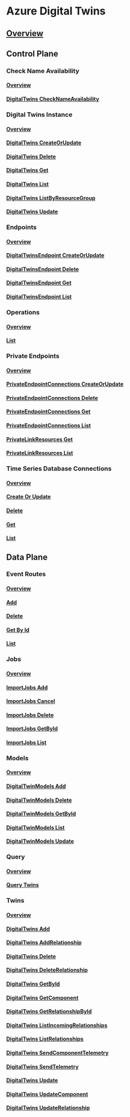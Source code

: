 # Azure Digital Twins
## [Overview](../index.md)
## Control Plane
### Check Name Availability
#### [Overview](digital-twins/controlplane/Check-Name-Availability.yml)
#### [DigitalTwins CheckNameAvailability](digital-twins/controlplane/Check-Name-Availability/Digital-Twins-Check-Name-Availability.yml)
### Digital Twins Instance
#### [Overview](digital-twins/controlplane/Digital-Twins-Instance.yml)
#### [DigitalTwins CreateOrUpdate](digital-twins/controlplane/Digital-Twins-Instance/Digital-Twins-Create-Or-Update.yml)
#### [DigitalTwins Delete](digital-twins/controlplane/Digital-Twins-Instance/Digital-Twins-Delete.yml)
#### [DigitalTwins Get](digital-twins/controlplane/Digital-Twins-Instance/Digital-Twins-Get.yml)
#### [DigitalTwins List](digital-twins/controlplane/Digital-Twins-Instance/Digital-Twins-List.yml)
#### [DigitalTwins ListByResourceGroup](digital-twins/controlplane/Digital-Twins-Instance/Digital-Twins-List-By-Resource-Group.yml)
#### [DigitalTwins Update](digital-twins/controlplane/Digital-Twins-Instance/Digital-Twins-Update.yml)
### Endpoints
#### [Overview](digital-twins/controlplane/Endpoints.yml)
#### [DigitalTwinsEndpoint CreateOrUpdate](digital-twins/controlplane/Endpoints/Digital-Twins-Endpoint-Create-Or-Update.yml)
#### [DigitalTwinsEndpoint Delete](digital-twins/controlplane/Endpoints/Digital-Twins-Endpoint-Delete.yml)
#### [DigitalTwinsEndpoint Get](digital-twins/controlplane/Endpoints/Digital-Twins-Endpoint-Get.yml)
#### [DigitalTwinsEndpoint List](digital-twins/controlplane/Endpoints/Digital-Twins-Endpoint-List.yml)
### Operations
#### [Overview](digital-twins/controlplane/Operations.yml)
#### [List](digital-twins/controlplane/Operations/List.yml)
### Private Endpoints
#### [Overview](digital-twins/controlplane/Private-Endpoints.yml)
#### [PrivateEndpointConnections CreateOrUpdate](digital-twins/controlplane/Private-Endpoints/Private-Endpoint-Connections-Create-Or-Update.yml)
#### [PrivateEndpointConnections Delete](digital-twins/controlplane/Private-Endpoints/Private-Endpoint-Connections-Delete.yml)
#### [PrivateEndpointConnections Get](digital-twins/controlplane/Private-Endpoints/Private-Endpoint-Connections-Get.yml)
#### [PrivateEndpointConnections List](digital-twins/controlplane/Private-Endpoints/Private-Endpoint-Connections-List.yml)
#### [PrivateLinkResources Get](digital-twins/controlplane/Private-Endpoints/Private-Link-Resources-Get.yml)
#### [PrivateLinkResources List](digital-twins/controlplane/Private-Endpoints/Private-Link-Resources-List.yml)
### Time Series Database Connections
#### [Overview](digital-twins/controlplane/Time-Series-Database-Connections.yml)
#### [Create Or Update](digital-twins/controlplane/Time-Series-Database-Connections/Create-Or-Update.yml)
#### [Delete](digital-twins/controlplane/Time-Series-Database-Connections/Delete.yml)
#### [Get](digital-twins/controlplane/Time-Series-Database-Connections/Get.yml)
#### [List](digital-twins/controlplane/Time-Series-Database-Connections/List.yml)
## Data Plane
### Event Routes
#### [Overview](digital-twins/dataplane/Event-Routes.yml)
#### [Add](digital-twins/dataplane/Event-Routes/Add.yml)
#### [Delete](digital-twins/dataplane/Event-Routes/Delete.yml)
#### [Get By Id](digital-twins/dataplane/Event-Routes/Get-By-Id.yml)
#### [List](digital-twins/dataplane/Event-Routes/List.yml)
### Jobs
#### [Overview](digital-twins/dataplane/Jobs.yml)
#### [ImportJobs Add](digital-twins/dataplane/Jobs/Import-Jobs-Add.yml)
#### [ImportJobs Cancel](digital-twins/dataplane/Jobs/Import-Jobs-Cancel.yml)
#### [ImportJobs Delete](digital-twins/dataplane/Jobs/Import-Jobs-Delete.yml)
#### [ImportJobs GetById](digital-twins/dataplane/Jobs/Import-Jobs-Get-By-Id.yml)
#### [ImportJobs List](digital-twins/dataplane/Jobs/Import-Jobs-List.yml)
### Models
#### [Overview](digital-twins/dataplane/Models.yml)
#### [DigitalTwinModels Add](digital-twins/dataplane/Models/Digital-Twin-Models-Add.yml)
#### [DigitalTwinModels Delete](digital-twins/dataplane/Models/Digital-Twin-Models-Delete.yml)
#### [DigitalTwinModels GetById](digital-twins/dataplane/Models/Digital-Twin-Models-Get-By-Id.yml)
#### [DigitalTwinModels List](digital-twins/dataplane/Models/Digital-Twin-Models-List.yml)
#### [DigitalTwinModels Update](digital-twins/dataplane/Models/Digital-Twin-Models-Update.yml)
### Query
#### [Overview](digital-twins/dataplane/Query.yml)
#### [Query Twins](digital-twins/dataplane/Query/Query-Twins.yml)
### Twins
#### [Overview](digital-twins/dataplane/Twins.yml)
#### [DigitalTwins Add](digital-twins/dataplane/Twins/Digital-Twins-Add.yml)
#### [DigitalTwins AddRelationship](digital-twins/dataplane/Twins/Digital-Twins-Add-Relationship.yml)
#### [DigitalTwins Delete](digital-twins/dataplane/Twins/Digital-Twins-Delete.yml)
#### [DigitalTwins DeleteRelationship](digital-twins/dataplane/Twins/Digital-Twins-Delete-Relationship.yml)
#### [DigitalTwins GetById](digital-twins/dataplane/Twins/Digital-Twins-Get-By-Id.yml)
#### [DigitalTwins GetComponent](digital-twins/dataplane/Twins/Digital-Twins-Get-Component.yml)
#### [DigitalTwins GetRelationshipById](digital-twins/dataplane/Twins/Digital-Twins-Get-Relationship-By-Id.yml)
#### [DigitalTwins ListIncomingRelationships](digital-twins/dataplane/Twins/Digital-Twins-List-Incoming-Relationships.yml)
#### [DigitalTwins ListRelationships](digital-twins/dataplane/Twins/Digital-Twins-List-Relationships.yml)
#### [DigitalTwins SendComponentTelemetry](digital-twins/dataplane/Twins/Digital-Twins-Send-Component-Telemetry.yml)
#### [DigitalTwins SendTelemetry](digital-twins/dataplane/Twins/Digital-Twins-Send-Telemetry.yml)
#### [DigitalTwins Update](digital-twins/dataplane/Twins/Digital-Twins-Update.yml)
#### [DigitalTwins UpdateComponent](digital-twins/dataplane/Twins/Digital-Twins-Update-Component.yml)
#### [DigitalTwins UpdateRelationship](digital-twins/dataplane/Twins/Digital-Twins-Update-Relationship.yml)
